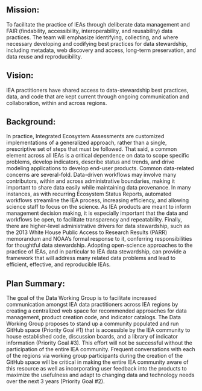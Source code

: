 ## Mission:

To facilitate the practice of IEAs through deliberate data management and FAIR (findability, accessibility, interoperability, and reusability) data practices. The team will emphasize identifying, collecting, and where necessary developing and codifying best practices for data stewardship, including metadata, web discovery and access, long-term preservation, and data reuse and reproducibility.

## Vision:

IEA practitioners have shared access to data-stewardship best practices, data, and code that are kept current through ongoing communication and collaboration, within and across regions.

## Background:

In practice, Integrated Ecosystem Assessments are customized implementations of a generalized approach, rather than a single, prescriptive set of steps that must be followed. That said, a common element across all IEAs is a critical dependence on data to scope specific problems, develop indicators, describe status and trends, and drive modeling applications to develop end-user products. Common data-related concerns are several-fold. Data-driven workflows may involve many contributors, within and across administrative boundaries, making it important to share data easily while maintaining data provenance. In many instances, as with recurring Ecosystem Status Reports, automated workflows streamline the IEA process, increasing efficiency, and allowing science staff to focus on the science. As IEA products are meant to inform management decision making, it is especially important that the data and workflows be open, to facilitate transparency and repeatability. Finally, there are higher-level administrative drivers for data stewardship, such as the 2013 White House Public Access to Research Results (PARR) memorandum and NOAA’s formal response to it, conferring responsibilities for thoughtful data stewardship. Adopting open-science approaches to the practice of IEAs, and in particular to IEA data stewardship, can provide a framework that will address many related data problems and lead to efficient, effective, and reproducible IEAs.

## Plan Summary:

The goal of the Data Working Group is to facilitate increased communication amongst IEA data practitioners across IEA regions by creating a centralized web space for recommended approaches for data management, product creation code, and indicator catalogs. The Data Working Group proposes to stand up a community populated and run GitHub space (Priority Goal #1) that is accessible by the IEA community to house established code, discussion boards, and a library of indicator information (Priority Goal #3). This effort will not be successful without the participation of the entire IEA community. Frequent conversations with each of the regions via working group participants during the creation of the GitHub space will be critical in making the entire IEA community aware of this resource as well as incorporating user feedback into the products to maximize the usefulness and adapt to changing data and technology needs over the next 3 years (Priority Goal #2).
